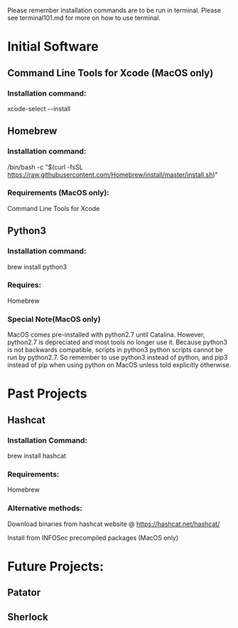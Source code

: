Please remember installation commands are to be run in terminal. Please see terminal101.md for more on how to use terminal. 

# Initial Software

## Command Line Tools for Xcode (MacOS only)

### Installation command: 

xcode-select --install

## Homebrew 

### Installation command: 

/bin/bash -c "$(curl -fsSL https://raw.githubusercontent.com/Homebrew/install/master/install.sh)"

### Requirements (MacOS only): 

Command Line Tools for Xcode

## Python3

### Installation command:

brew install python3

### Requires: 

Homebrew

### Special Note(MacOS only)

MacOS comes pre-installed with python2.7 until Catalina. However, python2.7 is depreciated and most tools no longer use it. Because python3 is not backwards compatible, scripts in python3 python scripts cannot be run by python2.7. So remember to use python3 instead of python, and pip3 instead of pip when using python on MacOS unless told explicitly otherwise.  

# Past Projects

## Hashcat

### Installation Command:

brew install hashcat

### Requirements: 

Homebrew

### Alternative methods:

Download binaries from hashcat website @ https://hashcat.net/hashcat/

Install from INFOSec precompiled packages (MacOS only)

# Future Projects: 

## Patator

## Sherlock

